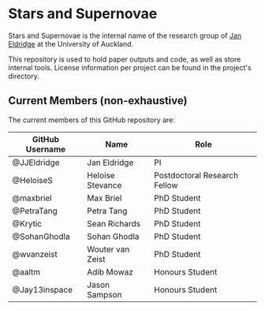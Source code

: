 # Stars and Supernovae

Stars and Supernovae is the internal name of the research group of [Jan Eldridge](https://unidirectory.auckland.ac.nz/people/profile/j-eldridge) at the University of Auckland.

This repository is used to hold paper outputs and code, as well as store internal tools. License information per project can be found in the project's directory.

## Current Members (non-exhaustive)

The current members of this GitHub repository are:

| GitHub Username | Name             | Role                         |
|-----------------|------------------|------------------------------|
| @JJEldridge     | Jan Eldridge     | PI                           |
| @HeloiseS       | Heloise Stevance | Postdoctoral Research Fellow |
| @maxbriel       | Max Briel        | PhD Student                  |
| @PetraTang      | Petra Tang       | PhD Student                  |
| @Krytic         | Sean Richards    | PhD Student                  |
| @SohanGhodla    | Sohan Ghodla     | PhD Student                  |
| @wvanzeist      | Wouter van Zeist | PhD Student                  |
| @aaltm          | Adib Mowaz       | Honours Student              |
| @Jay13inspace   | Jason Sampson    | Honours Student              |
